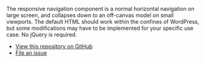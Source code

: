 The responsive navigation component is a normal horizontal navigation on large screen, and collapses down to an off-canvas model on small viewports. The default HTML should work within the confines of WordPress, but some modifications may have to be implemented for your specific use case. No jQuery is required.

<ul class="button-group button-group--flush">
	<li><a href="https://github.com/10up/component-library/tree/develop/packages/navigation">View this repository on GitHub</a></li>
	<li><a href="https://github.com/10up/component-library/issues/new?assignees=&labels=component-navigation&template=Bug-Report.md">File an issue</a></li>
</ul>
